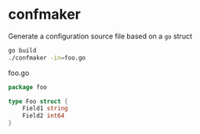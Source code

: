 # confmaker

Generate a configuration source file based on a `go` struct

```bash
go build
./confmaker -in=foo.go
```

foo.go

```go
package foo

type Foo struct {
    Field1 string
    Field2 int64
}
```